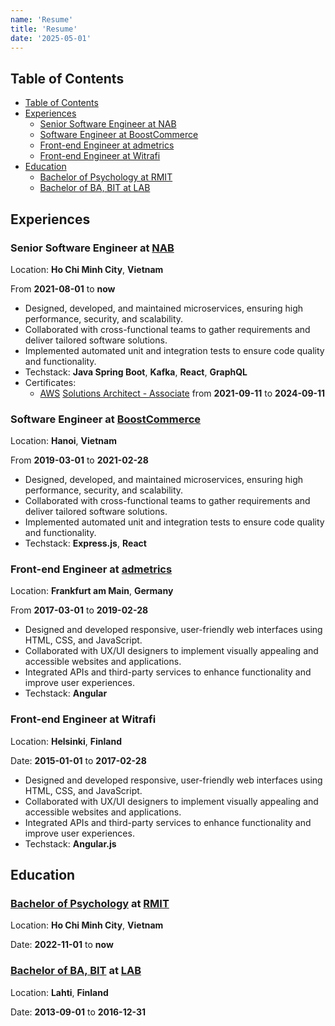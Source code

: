 ```yaml
---
name: 'Resume'
title: 'Resume'
date: '2025-05-01'
---
```


## Table of Contents

- [Table of Contents](#table-of-contents)
- [Experiences](#experiences)
  - [Senior Software Engineer at NAB](#senior-software-engineer-at-nab)
  - [Software Engineer at BoostCommerce](#software-engineer-at-boostcommerce)
  - [Front-end Engineer at admetrics](#front-end-engineer-at-admetrics)
  - [Front-end Engineer at Witrafi](#front-end-engineer-at-witrafi)
- [Education](#education)
  - [Bachelor of Psychology at RMIT](#bachelor-of-psychology-at-rmit)
  - [Bachelor of BA, BIT at LAB](#bachelor-of-ba-bit-at-lab)

## Experiences

### Senior Software Engineer at [NAB][nab]

Location: **Ho Chi Minh City**, **Vietnam**

From **2021-08-01** to **now**

- Designed, developed, and maintained microservices, ensuring high performance, security, and scalability.
- Collaborated with cross-functional teams to gather requirements and deliver tailored software solutions.
- Implemented automated unit and integration tests to ensure code quality and functionality.
- Techstack: **Java Spring Boot**, **Kafka**, **React**, **GraphQL**
- Certificates:
  - [AWS][aws] [Solutions Architect - Associate][aws-ssa] from **2021-09-11** to **2024-09-11**

### Software Engineer at [BoostCommerce][boostcommerce]

Location: **Hanoi**, **Vietnam**

From **2019-03-01** to **2021-02-28**

- Designed, developed, and maintained microservices, ensuring high performance, security, and scalability.
- Collaborated with cross-functional teams to gather requirements and deliver tailored software solutions.
- Implemented automated unit and integration tests to ensure code quality and functionality.
- Techstack: **Express.js**, **React**

### Front-end Engineer at [admetrics][admetrics]

Location: **Frankfurt am Main**, **Germany**

From **2017-03-01** to **2019-02-28**

- Designed and developed responsive, user-friendly web interfaces using HTML, CSS, and JavaScript.
- Collaborated with UX/UI designers to implement visually appealing and accessible websites and applications.
- Integrated APIs and third-party services to enhance functionality and improve user experiences.
- Techstack: **Angular**

### Front-end Engineer at Witrafi

Location: **Helsinki**, **Finland**

Date: **2015-01-01** to **2017-02-28**

- Designed and developed responsive, user-friendly web interfaces using HTML, CSS, and JavaScript.
- Collaborated with UX/UI designers to implement visually appealing and accessible websites and applications.
- Integrated APIs and third-party services to enhance functionality and improve user experiences.
- Techstack: **Angular.js**

## Education

### [Bachelor of Psychology][rmit-psychology] at [RMIT][rmit]

Location: **Ho Chi Minh City**, **Vietnam**

Date: **2022-11-01** to **now**

### [Bachelor of BA, BIT][lab-bba-bit] at [LAB][lab]

Location: **Lahti**, **Finland**

Date: **2013-09-01** to **2016-12-31**

[admetrics]: https://www.admetrics.io/
[aws]: https://aws.amazon.com
[aws-ssa]: https://www.credly.com/badges/a427ccdc-fc44-4874-a422-21d772e0e4b3
[boostcommerce]: https://boostcommerce.net/
[lab]: https://lab.fi/
[lab-bba-bit]: https://lab.fi/en/study/bachelor-business-administration-business-information-technology-full-time-studies-lahti-210
[nab]: https://www.nab.com.au/
[rmit]: https://www.rmit.edu.vn/
[rmit-psychology]: https://www.rmit.edu.vn/study-at-rmit/undergraduate-programs/bachelor-of-psychology
